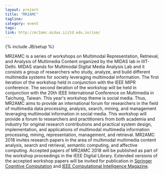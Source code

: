 ```yaml
---
layout: project
title: "MR2AMC"
tagline: 
category: event
tags: 
link: http://mr2amc.midas.iiitd.edu.in/ism/
---
```

{% include JB/setup %}


MR2AMC is a series of workshops on Multimodal Representation, Retrieval, and Analysis of Multimedia Content organized by the MIDAS lab in IIIT-Delhi. MIDAS stands for Multimodal Digital Media Analysis Lab and it consists a group of researchers who study, analyze, and build different multimedia systems for society leveraging multimodal information. The first iteration of the workshop held in conjunction with the IEEE MIPR conference. The second iteration of the workshop will be held in conjunction with the 20th IEEE International Conference on Multimedia in Taichung, Taiwan. This year's workshop theme is social media. Thus, MR2AMC aims to provide an international forum for researchers in the field of multimedia data processing, analysis, search, mining, and management leveraging multimodal information in social media. This workshop will provide a forum to researchers and practitioners from both academia and industry for original research contributions and practical system design, implementation, and applications of multimodal multimedia information processing, mining, representation, management, and retrieval. MR2AMC 2018 invites research papers in the area of multimodal multimedia content analysis, search and retrieval, semantic computing, and affective computing. Accepted papers of MR2AMC 2018 will be published as part of the workshop proceedings in the IEEE Digital Library. Extended versions of the accepted workshop papers will be invited for publication in [Springer Cognitive Computation][1] and [IEEE Computational Intelligence Magazine][2].

[1]: https://link.springer.com/journal/12559
[2]: https://ieeexplore.ieee.org/xpl/RecentIssue.jsp?punumber=10207
